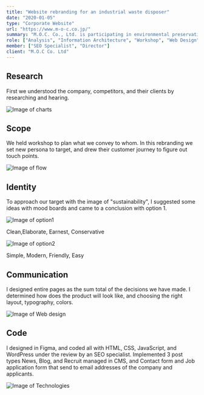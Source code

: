 ```yaml
---
title: "Website rebranding for an industrial waste disposer"
date: "2020-01-05"
type: "Corporate Website"
url: "https://www.m-o-c.co.jp/"
summary: "M.O.C. Co., Ltd. is participating in environmental preservation through recycling waste oil and transportation of industrial waste. We rebranded their corporate website to break the image of the traditional manufacturing industry and impress sustainability."
role: ["Analysis", "Information Architecture", "Workshop", "Web Design", "Coding"]
member: ["SEO Specialist", "Director"]
client: "M.O.C Co. Ltd"
---
```


## Research

First we understood the company, competitors, and their clients by researching and hearing. 

![Image of charts](/moc/1.png)


## Scope

We held workshop to plan what we convey to whom. In this rebranding we set new persona to target, and drew their customer journey to figure out touch points.

![Image of flow](/moc/2.png)


## Identity

To approach our target with the image of "sustainability", I suggested some ideas with mood boards and came to a conclusion with option 1.

![Image of option1](/moc/3.png)

Clean,Elaborate, Earnest, Conservative

![Image of option2](/moc/4.png)

Simple, Modern, Friendly, Easy


## Communication

I designed entire pages as the sum total of the decisions we have made. I determined how does the product will look like, and choosing the right layout, typography, colors.

![Image of Web design](/moc/5.png)


## Code

I designed in Figma, and coded all with HTML, CSS, JavaScript, and WordPress under the review by an SEO specialist. Implemented 3 post types News, Blog, and Recruit managed in CMS, and Contact form and Job application form that send to email addresses of the company and applicants.

![Image of Technologies](/moc/6.png)